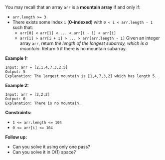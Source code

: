 You may recall that an array `arr` is a **mountain array** if and only if:

- `arr.length >= 3`
- There exists some index `i` (**0-indexed**) with `0 < i < arr.length - 1` such that:
  - `arr[0] < arr[1] < ... < arr[i - 1] < arr[i]`
  - `arr[i] > arr[i + 1] > ... > arr[arr.length - 1]`
Given an integer array `arr`, return *the length of the longest subarray, which is a mountain*. Return `0` if there is no mountain subarray.

 

**Example 1:**

```
Input: arr = [2,1,4,7,3,2,5]
Output: 5
Explanation: The largest mountain is [1,4,7,3,2] which has length 5.
```


**Example 2:**

```
Input: arr = [2,2,2]
Output: 0
Explanation: There is no mountain.
```

**Constraints:**
- `1 <= arr.length <= 104`
- `0 <= arr[i] <= 104`

**Follow up:**
- Can you solve it using only one pass?
- Can you solve it in O(1) space?
